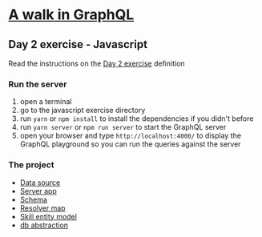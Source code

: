 # [A walk in GraphQL](/README.md)

## Day 2 exercise - Javascript

Read the instructions on the [Day 2 exercise](../day_02.md#exercise) definition

### Run the server

1. open a terminal
2. go to the javascript exercise directory
3. run `yarn` or `npm install` to install the dependencies if you didn't before
4. run `yarn server` or `npm run server` to start the GraphQL server
5. open your browser and type `http://localhost:4000/` to display the GraphQL playground so you can run the queries against the server

### The project

- [Data source](../datasource/data.json)
- [Server app](src/server.js)
- [Schema](src/schema/schema.gql)
- [Resolver map](src/resolvers/resolvers.js)
- [Skill entity model](src/db/skill.js)
- [db abstraction](src/db/index.js)
